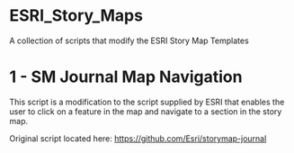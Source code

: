 # ESRI_Story_Maps
A collection of scripts that modify the ESRI Story Map Templates

# 1 - SM Journal Map Navigation
This script is a modification to the script supplied by ESRI that enables the user to click on a feature in the map and navigate to a section in the story map.

Original script located here:
https://github.com/Esri/storymap-journal
